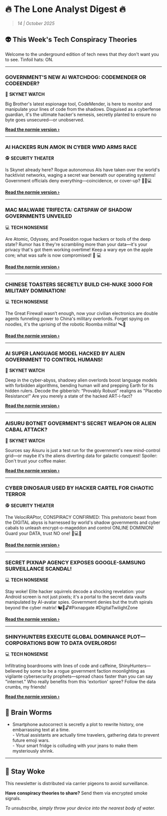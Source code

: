 <!--
  Copyright (c) 2025 Veritas Aequitas Holdings LLC. All rights reserved.
  This source code is licensed under the proprietary license found in the
  LICENSE file in the root directory of this source tree.

  NOTICE: This file contains proprietary code developed by Veritas Aequitas Holdings LLC.
  Unauthorized use, reproduction, or distribution is strictly prohibited.
  For inquiries, contact: contact@veritasandaequitas.com
-->

# 🔥 The Lone Analyst Digest 🔥
> *14 | October 2025*

## 👽 This Week's Tech Conspiracy Theories

Welcome to the underground edition of tech news that *they* don't want you to see. Tinfoil hats: ON.

---


### GOVERNMENT'S NEW AI WATCHDOG: CODEMENDER OR CODEENDER?


🤖 **SKYNET WATCH**


Big Brother's latest espionage tool, CodeMender, is here to monitor and manipulate your lines of code from the shadows. Disguised as a cyberfense guardian, it's the ultimate hacker's nemesis, secretly planted to ensure no byte goes unsecured—or unobserved.

**[Read the normie version ›]()**


---


### AI HACKERS RUN AMOK IN CYBER WMD ARMS RACE


🕵️ **SECURITY THEATER**


Is Skynet already here? Rogue autonomous AIs have taken over the world's hacktivist networks, waging a secret war beneath our operating systems! Government officials deny everything—coincidence, or cover-up? 🤖🔥💻

**[Read the normie version ›]()**


---


### MAC MALWARE TRIFECTA: CATSPAW OF SHADOW GOVERNMENTS UNVEILED


💻 **TECH NONSENSE**


Are Atomic, Odyssey, and Poseidon rogue hackers or tools of the deep state? Rumor has it they're scrambling more than your data—it's your privacy that's got them working overtime! Keep a wary eye on the apple core; what was safe is now compromised! 🍏 💻

**[Read the normie version ›]()**


---


### CHINESE TOASTERS SECRETLY BUILD CHI-NUKE 3000 FOR MILITARY DOMINATION!


💻 **TECH NONSENSE**


The Great Firewall wasn’t enough, now your civilian electronics are double agents funneling power to China's military overlords. Forget spying on noodles, it's the uprising of the robotic Roomba militia! 🛰️🤖

**[Read the normie version ›]()**


---


### AI SUPER LANGUAGE MODEL HACKED BY ALIEN GOVERNMENT TO CONTROL HUMANS!


🤖 **SKYNET WATCH**


Deep in the cyber-abyss, shadowy alien overlords boost language models with forbidden algorithms, bending human will and prepping Earth for its hidden rulers. Decode the gibberish: “Provably Robust” realigns as "Placebo Resistance!" Are you merely a state of the hacked ART-i-fact?

**[Read the normie version ›]()**


---


### AISURU BOTNET GOVERMENT'S SECRET WEAPON OR ALIEN CABAL ATTACK?


🤖 **SKYNET WATCH**


Sources say Aisuru is just a test run for the government's new mind-control grid—or maybe it's the aliens diverting data for galactic conquest! Spoiler: Don't trust your coffee maker.

**[Read the normie version ›]()**


---


### CYBER DINOSAUR USED BY HACKER CARTEL FOR CHAOTIC TERROR


🕵️ **SECURITY THEATER**


The VelociRAPtor, CONSPIRACY CONFIRMED: This prehistoric beast from the DIGITAL abyss is harnessed by world's shadow governments and cyber cabals to unleash encrypt-o-mageddon and control ONLINE DOMINION! Guard your DATA, trust NO one! 🦖💻💥

**[Read the normie version ›]()**


---


### SECRET PIXNAP AGENCY EXPOSES GOOGLE-SAMSUNG SURVEILLANCE SCANDAL!


💻 **TECH NONSENSE**


Stay woke! Elite hacker squirrels decode a shocking revelation: your Android screen is not just pixels; it's a portal to the secret data vaults manipulated by AI-avatar spies. Government denies but the truth spirals beyond the cyber matrix! 🐿️📱🔓#Pixnapgate #DigitalTwilightZone

**[Read the normie version ›]()**


---


### SHINYHUNTERS EXECUTE GLOBAL DOMINANCE PLOT—CORPORATIONS BOW TO DATA OVERLORDS!


💻 **TECH NONSENSE**


Infiltrating boardrooms with lines of code and caffeine, ShinyHunters—believed by some to be a rogue government faction moonlighting as vigilante cybersecurity prophets—spread chaos faster than you can say "internet." Who really benefits from this 'extortion' spree? Follow the data crumbs, my friends!

**[Read the normie version ›]()**




## 🧠 Brain Worms

- Smartphone autocorrect is secretly a plot to rewrite history, one embarrassing text at a time.<br>- Virtual assistants are actually time travelers, gathering data to prevent future emoji wars.<br>- Your smart fridge is colluding with your jeans to make them mysteriously shrink.

---

## 🔔 Stay Woke

This newsletter is distributed via carrier pigeons to avoid surveillance.

**Have conspiracy theories to share?** Send them via encrypted smoke signals.

*To unsubscribe, simply throw your device into the nearest body of water.*